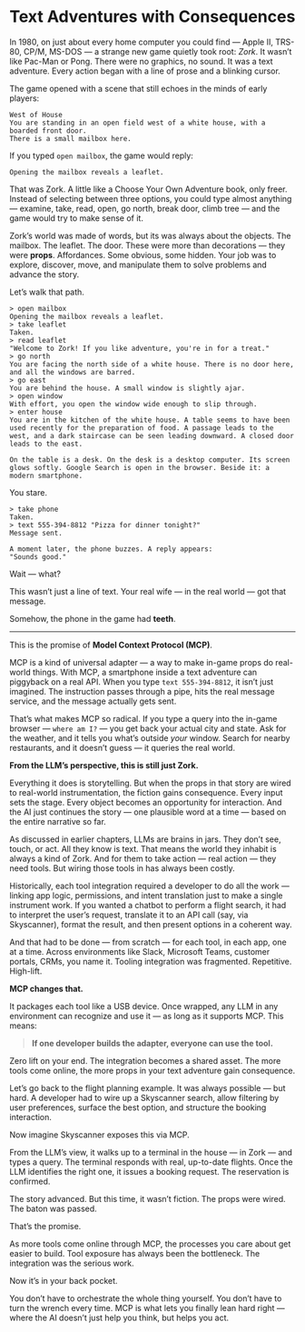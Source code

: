 # Text Adventures with Consequences

In 1980, on just about every home computer you could find — Apple II, TRS-80, CP/M, MS-DOS — a strange new game quietly took root: *Zork*. It wasn’t like Pac-Man or Pong. There were no graphics, no sound. It was a text adventure. Every action began with a line of prose and a blinking cursor.

The game opened with a scene that still echoes in the minds of early players:

```
West of House
You are standing in an open field west of a white house, with a boarded front door.
There is a small mailbox here.
```

If you typed `open mailbox`, the game would reply:

```
Opening the mailbox reveals a leaflet.
```

That was Zork. A little like a Choose Your Own Adventure book, only freer. Instead of selecting between three options, you could type almost anything — examine, take, read, open, go north, break door, climb tree — and the game would try to make sense of it.

Zork’s world was made of words, but its was always about the objects. The mailbox. The leaflet. The door. These were more than decorations — they were **props**. Affordances. Some obvious, some hidden. Your job was to explore, discover, move, and manipulate them to solve problems and advance the story.

Let’s walk that path.

```
> open mailbox
Opening the mailbox reveals a leaflet.
> take leaflet
Taken.
> read leaflet
"Welcome to Zork! If you like adventure, you're in for a treat."
> go north
You are facing the north side of a white house. There is no door here, and all the windows are barred.
> go east
You are behind the house. A small window is slightly ajar.
> open window
With effort, you open the window wide enough to slip through.
> enter house
You are in the kitchen of the white house. A table seems to have been used recently for the preparation of food. A passage leads to the west, and a dark staircase can be seen leading downward. A closed door leads to the east.

On the table is a desk. On the desk is a desktop computer. Its screen glows softly. Google Search is open in the browser. Beside it: a modern smartphone.
```

You stare.

```
> take phone
Taken.
> text 555-394-8812 "Pizza for dinner tonight?"
Message sent.

A moment later, the phone buzzes. A reply appears:
"Sounds good."
```

Wait — what?

This wasn’t just a line of text. Your real wife — in the real world — got that message.

Somehow, the phone in the game had **teeth**.

---

This is the promise of **Model Context Protocol (MCP)**.

MCP is a kind of universal adapter — a way to make in-game props do real-world things. With MCP, a smartphone inside a text adventure can piggyback on a real API. When you type `text 555-394-8812`, it isn’t just imagined. The instruction passes through a pipe, hits the real message service, and the message actually gets sent.

That’s what makes MCP so radical. If you type a query into the in-game browser — `where am I?` — you get back your actual city and state. Ask for the weather, and it tells you what’s outside *your* window. Search for nearby restaurants, and it doesn’t guess — it queries the real world.

**From the LLM’s perspective, this is still just Zork.**

Everything it does is storytelling. But when the props in that story are wired to real-world instrumentation, the fiction gains consequence. Every input sets the stage. Every object becomes an opportunity for interaction. And the AI just continues the story — one plausible word at a time — based on the entire narrative so far.

As discussed in earlier chapters, LLMs are brains in jars. They don’t see, touch, or act. All they know is text. That means the world they inhabit is always a kind of Zork. And for them to take action — real action — they need tools. But wiring those tools in has always been costly.

Historically, each tool integration required a developer to do all the work — linking app logic, permissions, and intent translation just to make a single instrument work. If you wanted a chatbot to perform a flight search, it had to interpret the user’s request, translate it to an API call (say, via Skyscanner), format the result, and then present options in a coherent way.

And that had to be done — from scratch — for each tool, in each app, one at a time. Across environments like Slack, Microsoft Teams, customer portals, CRMs, you name it. Tooling integration was fragmented. Repetitive. High-lift.

**MCP changes that.**

It packages each tool like a USB device. Once wrapped, any LLM in any environment can recognize and use it — as long as it supports MCP. This means:

> **If one developer builds the adapter, everyone can use the tool.**

Zero lift on your end. The integration becomes a shared asset. The more tools come online, the more props in your text adventure gain consequence.

Let’s go back to the flight planning example. It was always possible — but hard. A developer had to wire up a Skyscanner search, allow filtering by user preferences, surface the best option, and structure the booking interaction.

Now imagine Skyscanner exposes this via MCP.

From the LLM’s view, it walks up to a terminal in the house — in Zork — and types a query. The terminal responds with real, up-to-date flights. Once the LLM identifies the right one, it issues a booking request. The reservation is confirmed.

The story advanced. But this time, it wasn’t fiction. The props were wired. The baton was passed.

That’s the promise.

As more tools come online through MCP, the processes you care about get easier to build. Tool exposure has always been the bottleneck. The integration was the serious work.

Now it’s in your back pocket.

You don’t have to orchestrate the whole thing yourself. You don’t have to turn the wrench every time. MCP is what lets you finally lean hard right — where the AI doesn’t just help you think, but helps you act.
